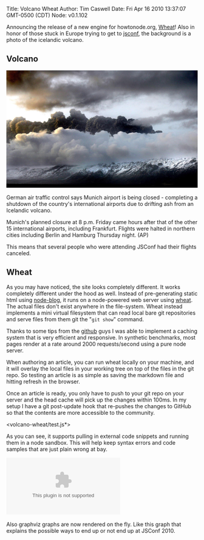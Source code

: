 Title: Volcano Wheat
Author: Tim Caswell
Date: Fri Apr 16 2010 13:37:07 GMT-0500 (CDT)
Node: v0.1.102

Announcing the release of a new engine for howtonode.org, [Wheat][]!  Also in honor of those stuck in Europe trying to get to [jsconf][], the background is a photo of the icelandic volcano.

## Volcano

![volcano](volcano-wheat/volcano.jpg)

German air traffic control says Munich airport is being closed - completing a shutdown of the country's international airports due to drifting ash from an Icelandic volcano.
 
Munich's planned closure at 8 p.m. Friday came hours after that of the other 15 international airports, including Frankfurt. Flights were halted in northern cities including Berlin and Hamburg Thursday night. (AP)

This means that several people who were attending JSConf had their flights canceled.

## Wheat

As you may have noticed, the site looks completely different.  It works completely different under the hood as well.  Instead of pre-generating static html using [node-blog][], it runs on a node-powered web server using [wheat][].  The actual files don't exist anywhere in the file-system.  Wheat instead implements a mini virtual filesystem that can read local bare git repositories and serve files from them git the "`git show`" command.

Thanks to some tips from the [github][] guys I was able to implement a caching system that is very efficient and responsive.  In synthetic benchmarks, most pages render at a rate around 2000 requests/second using a pure node server.

When authoring an article, you can run wheat locally on your machine, and it will overlay the local files in your working tree on top of the files in the git repo.  So testing an article is as simple as saving the markdown file and hitting refresh in the browser.

Once an article is ready, you only have to push to your git repo on your server and the head cache will pick up the changes within 100ms.  In my setup I have a git post-update hook that re-pushes the changes to GitHub so that the contents are more accessible to the community.

<volcano-wheat/test.js*>

As you can see, it supports pulling in external code snippets and running them in a node sandbox.  This will help keep syntax errors and code samples that are just plain wrong at bay.

![graph](volcano-wheat/graph.dot)

Also graphviz graphs are now rendered on the fly.  Like this graph that explains the possible ways to end up or not end up at JSConf 2010.


[jsconf]: http://jsconf.us/2010/
[wheat]: http://github.com/creationix/wheat
[node-blog]:http://github.com/creationix/node-blog
[github]: http://github.com/
